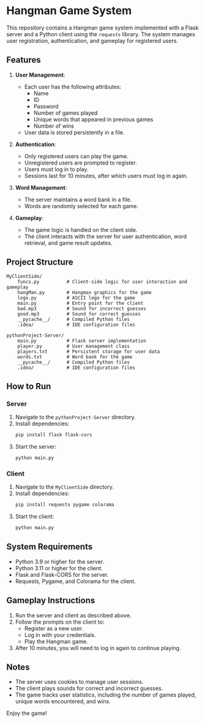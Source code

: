 # Hangman Game System

This repository contains a Hangman game system implemented with a Flask server and a Python client using the `requests` library. The system manages user registration, authentication, and gameplay for registered users.

## Features

1. **User Management**:
   - Each user has the following attributes:
     - Name
     - ID
     - Password
     - Number of games played
     - Unique words that appeared in previous games
     - Number of wins
   - User data is stored persistently in a file.

2. **Authentication**:
   - Only registered users can play the game.
   - Unregistered users are prompted to register.
   - Users must log in to play.
   - Sessions last for 10 minutes, after which users must log in again.

3. **Word Management**:
   - The server maintains a word bank in a file.
   - Words are randomly selected for each game.

4. **Gameplay**:
   - The game logic is handled on the client side.
   - The client interacts with the server for user authentication, word retrieval, and game result updates.

## Project Structure

```
MyClientSide/
    funcs.py          # Client-side logic for user interaction and gameplay
    hangMan.py        # Hangman graphics for the game
    logo.py           # ASCII logo for the game
    main.py           # Entry point for the client
    bad.mp3           # Sound for incorrect guesses
    good.mp3          # Sound for correct guesses
    __pycache__/      # Compiled Python files
    .idea/            # IDE configuration files

pythonProject-Server/
    main.py           # Flask server implementation
    player.py         # User management class
    players.txt       # Persistent storage for user data
    words.txt         # Word bank for the game
    __pycache__/      # Compiled Python files
    .idea/            # IDE configuration files
```

## How to Run

### Server
1. Navigate to the `pythonProject-Server` directory.
2. Install dependencies:
   ```bash
   pip install flask flask-cors
   ```
3. Start the server:
   ```bash
   python main.py
   ```

### Client
1. Navigate to the `MyClientSide` directory.
2. Install dependencies:
   ```bash
   pip install requests pygame colorama
   ```
3. Start the client:
   ```bash
   python main.py
   ```

## System Requirements

- Python 3.9 or higher for the server.
- Python 3.11 or higher for the client.
- Flask and Flask-CORS for the server.
- Requests, Pygame, and Colorama for the client.

## Gameplay Instructions

1. Run the server and client as described above.
2. Follow the prompts on the client to:
   - Register as a new user.
   - Log in with your credentials.
   - Play the Hangman game.
3. After 10 minutes, you will need to log in again to continue playing.

## Notes

- The server uses cookies to manage user sessions.
- The client plays sounds for correct and incorrect guesses.
- The game tracks user statistics, including the number of games played, unique words encountered, and wins.

Enjoy the game!
